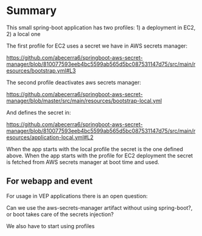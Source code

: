 # Summary

This small spring-boot application has two profiles: 1) a deployment in EC2, 2) a local one

The first profile for EC2 uses a secret we have in AWS secrets manager:

https://github.com/abecerra6/springboot-aws-secret-manager/blob/810077593eeb4bc5599ab565d5bc087531147d75/src/main/resources/bootstrap.yml#L3

The second profile deactivates aws secrets manager:

https://github.com/abecerra6/springboot-aws-secret-manager/blob/master/src/main/resources/bootstrap-local.yml

And defines the secret in:

https://github.com/abecerra6/springboot-aws-secret-manager/blob/810077593eeb4bc5599ab565d5bc087531147d75/src/main/resources/application-local.yml#L2

When the app starts with the local profile the secret is the one defined above. 
When the app starts with the profile for EC2 deployment the secret is fetched from AWS secrets manager at boot time and used.

## For webapp and event

For usage in VEP applications there is an open question:

Can we use the aws-secrets-manager artifact without using spring-boot?, or boot takes care of the secrets injection?

We also have to start using profiles


